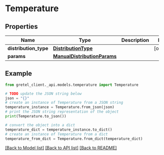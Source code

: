# Temperature


## Properties

Name | Type | Description | Notes
------------ | ------------- | ------------- | -------------
**distribution_type** | [**DistributionType**](DistributionType.md) |  | [optional] 
**params** | [**ManualDistributionParams**](ManualDistributionParams.md) |  | 

## Example

```python
from gretel_client._api.models.temperature import Temperature

# TODO update the JSON string below
json = "{}"
# create an instance of Temperature from a JSON string
temperature_instance = Temperature.from_json(json)
# print the JSON string representation of the object
print(Temperature.to_json())

# convert the object into a dict
temperature_dict = temperature_instance.to_dict()
# create an instance of Temperature from a dict
temperature_from_dict = Temperature.from_dict(temperature_dict)
```
[[Back to Model list]](../README.md#documentation-for-models) [[Back to API list]](../README.md#documentation-for-api-endpoints) [[Back to README]](../README.md)


